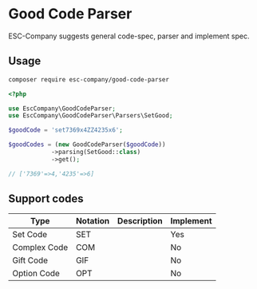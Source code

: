 # Good Code Parser

ESC-Company suggests general code-spec, parser and implement spec.

## Usage

```bash
composer require esc-company/good-code-parser
```

```php
<?php

use EscCompany\GoodCodeParser;
use EscCompany\GoodCodeParser\Parsers\SetGood;

$goodCode = 'set7369x4ZZ4235x6';

$goodCodes = (new GoodCodeParser($goodCode))
            ->parsing(SetGood::class)
            ->get();

// ['7369'=>4,'4235'=>6]
```

## Support codes

| Type         | Notation | Description | Implement |
| ------------ | -------- | ----------- | --------- |
| Set Code     | SET      |             | Yes       |
| Complex Code | COM      |             | No        |
| Gift Code    | GIF      |             | No        |
| Option Code  | OPT      |             | No        |
